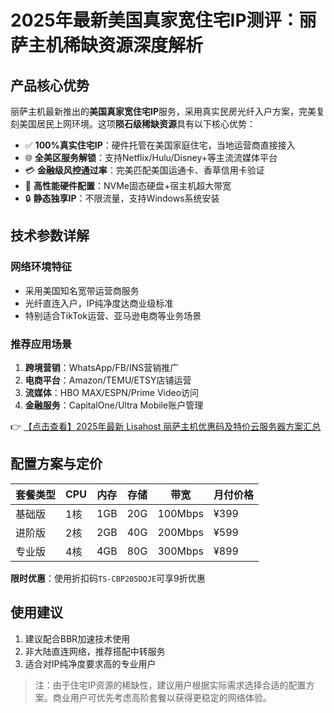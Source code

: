 # 2025年最新美国真家宽住宅IP测评：丽萨主机稀缺资源深度解析

## 产品核心优势
丽萨主机最新推出的**美国真家宽住宅IP**服务，采用真实民房光纤入户方案，完美复刻美国居民上网环境。这项**陨石级稀缺资源**具有以下核心优势：

- ✅ **100%真实住宅IP**：硬件托管在美国家庭住宅，当地运营商直接接入
- 🌐 **全美区服务解锁**：支持Netflix/Hulu/Disney+等主流流媒体平台
- 💳 **金融级风控通过率**：完美匹配美国运通卡、香草信用卡验证
- 🚀 **高性能硬件配置**：NVMe固态硬盘+宿主机超大带宽
- 🔒 **静态独享IP**：不限流量，支持Windows系统安装

## 技术参数详解
### 网络环境特征
- 采用美国知名宽带运营商服务
- 光纤直连入户，IP纯净度达商业级标准
- 特别适合TikTok运营、亚马逊电商等业务场景

### 推荐应用场景
1. **跨境营销**：WhatsApp/FB/INS营销推广
2. **电商平台**：Amazon/TEMU/ETSY店铺运营
3. **流媒体**：HBO MAX/ESPN/Prime Video访问
4. **金融服务**：CapitalOne/Ultra Mobile账户管理

👉 [【点击查看】2025年最新 Lisahost 丽萨主机优惠码及特价云服务器方案汇总](https://bit.ly/lisazhuji)

## 配置方案与定价
| 套餐类型 | CPU | 内存 | 存储 | 带宽 | 月付价格 |
|---------|-----|------|------|------|---------|
| 基础版 | 1核 | 1GB | 20G | 100Mbps | ¥399 |
| 进阶版 | 2核 | 2GB | 40G | 200Mbps | ¥599 |
| 专业版 | 4核 | 4GB | 80G | 300Mbps | ¥899 |

**限时优惠**：使用折扣码`TS-CBP205DQJE`可享9折优惠

## 使用建议
1. 建议配合BBR加速技术使用
2. 非大陆直连网络，推荐搭配中转服务
3. 适合对IP纯净度要求高的专业用户

> 注：由于住宅IP资源的稀缺性，建议用户根据实际需求选择合适的配置方案。商业用户可优先考虑高阶套餐以获得更稳定的网络体验。
